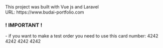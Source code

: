 <div>This project was built with Vue js and Laravel</div>
URL: https://www.budai-portfolio.com

<h3>! IMPORTANT !</h3>
- if you want to make a test order you need to use this card number: 4242 4242 4242 4242
